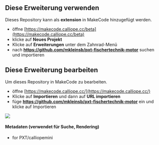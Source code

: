 ## Diese Erweiterung verwenden

Dieses Repository kann als **extension** in MakeCode hinzugefügt werden.

* öffne [https://makecode.calliope.cc/beta](https://makecode.calliope.cc/beta)
* klicke auf **Neues Projekt**
* Klicke auf **Erweiterungen** unter dem Zahnrad-Menü
* nach **https://github.com/mkleinsb/pxt-fischertechnik-motor** suchen und importieren

## Diese Erweiterung bearbeiten

Um dieses Repository in MakeCode zu bearbeiten.

* öffne [https://makecode.calliope.cc/](https://makecode.calliope.cc/)
* Klicke auf **Importieren** und dann auf **URL importieren**
* füge **https://github.com/mkleinsb/pxt-fischertechnik-motor** ein und klicke auf Importieren


![](https://github.com/MKleinSB/pxt-fischertechnik-motor/blob/master/ftboard.png) 

#### Metadaten (verwendet für Suche, Rendering)

* for PXT/calliopemini

<script src="https://makecode.com/gh-pages-embed.js"></script><script>makeCodeRender("{{ site.makecode.home_url }}", "{{ site.github.owner_name }}/{{ site.github.repository_name }}");</script>
